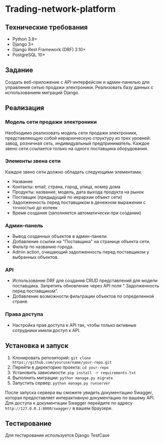 # Trading-network-platform

## Технические требования

- Python 3.8+
- Django 3+
- Django Rest Framework (DRF) 3.10+
- PostgreSQL 10+

## Задание

Создать веб-приложение с API-интерфейсом и админ-панелью для управления сетью продажи электроники. Реализовать базу
данных с использованием миграций Django.

## Реализация

### Модель сети продажи электроники

Необходимо реализовать модель сети продажи электроники, представляющую собой иерархическую структуру из трех уровней:
завод, розничная сеть, индивидуальный предприниматель. Каждое звено сети ссылается только на одного поставщика
оборудования.

### Элементы звена сети

Каждое звено сети должно обладать следующими элементами:

- Название
- Контакты: email, страна, город, улица, номер дома
- Продукты: название, модель, дата выхода продукта на рынок
- Поставщик (предыдущий по иерархии объект сети)
- Задолженность перед поставщиком в денежном выражении с точностью до копеек
- Время создания (заполняется автоматически при создании)

### Админ-панель

- Вывод созданных объектов в админ-панели.
- Добавление ссылки на "Поставщика" на странице объекта сети.
- Фильтр по названию города.
- Admin action, очищающий задолженность перед поставщиком у выбранных объектов.

### API

- Использование DRF для создания CRUD представлений для модели поставщика. Запретить обновление через API поля "
  Задолженность перед поставщиком".
- Добавление возможности фильтрации объектов по определенной стране.

### Права доступа

- Настройка прав доступа к API так, чтобы только активные сотрудники имели доступ к API.

## Установка и запуск

1. Клонировать репозиторий: `git clone https://github.com/yourusername/your-repo.git`
2. Перейти в директорию проекта: `cd your-repo`
3. Установить зависимости: `pip install -r requirements.txt`
4. Выполнить миграции: `python manage.py migrate`
5. Запустить сервер: `python manage.py runserver`

После запуска сервера вы сможете увидеть документацию Swagger, которая предоставляет интерактивную документацию по
вашему API. Для доступа к документации Swagger перейдите по адресу `http://127.0.0.1:8000/swagger/` в вашем браузере.

## Тестирование

Для тестирования используется Django TestCase
